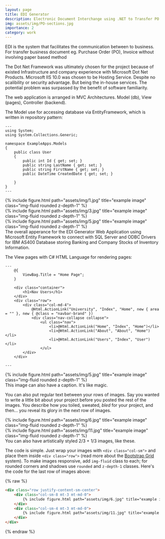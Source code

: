 ```yaml
---
layout: page
title: EDI Generator
description: Electronic Document Interchange using .NET to Transfer PO or Other business document
img: assets/img/PO-sections.jpg
importance: 2
category: work
---
```


EDI is the system that facilitates the communication between to business.
For transfer business document eg. Purchase Order (PO), Invoice
without involving paper based method

The Dot Net Framework was ultimately chosen for the project because of existed Infrastructure
and company experience with Microsoft Dot Net Products. Microsoft IIS 10.0 was chosen to be
Hosting Service. Despite no scalibility or security advantage. But being the in-house services.
The potential problem was surpassed by the benefit of software familiarity.

The web application is arranged in MVC Architectures. Model (db), View (pages), Controller (backend).

The Model use for accessing database via EntityFramework, which is written in repository pattern:

    ---
    using System;
    using System.Collections.Generic;

    namespace ExampleApps.Models
    {
        public class User
        {
            public int Id { get; set; }
            public string LastName { get; set; }
            public string FirstName { get; set; }
            public DateTime CreatedDate { get; set; }

        }
    }
    ---

<div class="row">
    <div class="col-sm mt-3 mt-md-0">
        {% include figure.html path="assets/img/1.jpg" title="example image" class="img-fluid rounded z-depth-1" %}
    </div>
    <div class="col-sm mt-3 mt-md-0">
        {% include figure.html path="assets/img/3.jpg" title="example image" class="img-fluid rounded z-depth-1" %}
    </div>
    <div class="col-sm mt-3 mt-md-0">
        {% include figure.html path="assets/img/5.jpg" title="example image" class="img-fluid rounded z-depth-1" %}
    </div>
</div>
<div class="caption">
    The overall apperance for the EDI Generator Web Application using Microsoft Entity Framework to connect with
    SQL Server and ODBC Drivers for IBM AS400 Database storing Banking and Company Stocks of Inventory Information.
</div>

The View pages with C# HTML Language for rendering pages:

    ---
        @{
            ViewBag.Title = "Home Page";
        }

        <div class="container">
            <h1>Nav Users</h1>
        </div>
        <div class="row">
            <div class="col-md-4">
                @Html.ActionLink("University", "Index", "Home", new { area = "" }, new { @class = "navbar-brand" })
                <div class="nav-collapse collapse">
                    <ul class="nav">
                        <li>@Html.ActionLink("Home", "Index", "Home")</li>
                        <li>@Html.ActionLink("About", "About", "Home")</li>
                        <li>@Html.ActionLink("Users", "Index", "User")</li>
                    </ul>
            </div>
        </div>

    ---

<div class="row">
    <div class="col-sm mt-3 mt-md-0">
        {% include figure.html path="assets/img/5.jpg" title="example image" class="img-fluid rounded z-depth-1" %}
    </div>
</div>
<div class="caption">
    This image can also have a caption. It's like magic.
</div>

You can also put regular text between your rows of images.
Say you wanted to write a little bit about your project before you posted the rest of the images.
You describe how you toiled, sweated, *bled* for your project, and then... you reveal its glory in the next row of images.


<div class="row justify-content-sm-center">
    <div class="col-sm-8 mt-3 mt-md-0">
        {% include figure.html path="assets/img/6.jpg" title="example image" class="img-fluid rounded z-depth-1" %}
    </div>
    <div class="col-sm-4 mt-3 mt-md-0">
        {% include figure.html path="assets/img/11.jpg" title="example image" class="img-fluid rounded z-depth-1" %}
    </div>
</div>
<div class="caption">
    You can also have artistically styled 2/3 + 1/3 images, like these.
</div>


The code is simple.
Just wrap your images with `<div class="col-sm">` and place them inside `<div class="row">` (read more about the <a href="https://getbootstrap.com/docs/4.4/layout/grid/">Bootstrap Grid</a> system).
To make images responsive, add `img-fluid` class to each; for rounded corners and shadows use `rounded` and `z-depth-1` classes.
Here's the code for the last row of images above:

{% raw %}
```html
<div class="row justify-content-sm-center">
    <div class="col-sm-8 mt-3 mt-md-0">
        {% include figure.html path="assets/img/6.jpg" title="example image" class="img-fluid rounded z-depth-1" %}
    </div>
    <div class="col-sm-4 mt-3 mt-md-0">
        {% include figure.html path="assets/img/11.jpg" title="example image" class="img-fluid rounded z-depth-1" %}
    </div>
</div>
```
{% endraw %}
